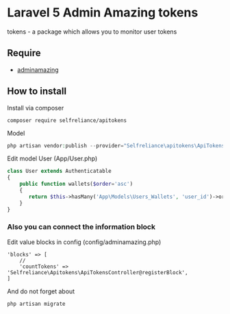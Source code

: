 # Laravel 5 Admin Amazing tokens
tokens - a package which allows you to monitor user tokens

## Require

- [adminamazing](https://github.com/selfrelianceme/adminamazing)

## How to install

Install via composer
```
composer require selfreliance/apitokens
```

Model
```php
php artisan vendor:publish --provider="Selfreliance\apitokens\ApiTokensServiceProvider" --force
```

Edit model User (App/User.php)
```php
class User extends Authenticatable
{
    public function wallets($order='asc')
    {
       return $this->hasMany('App\Models\Users_Wallets', 'user_id')->orderBy('id', $order);
    }	
}
```

### Also you can connect the information block
Edit value blocks in config (config/adminamazing.php)
```
'blocks' => [
    //
    'countTokens' => 'Selfreliance\Apitokens\ApiTokensController@registerBlock',
]
```

And do not forget about
```php
php artisan migrate
```